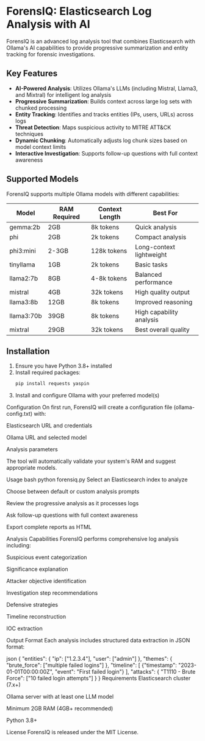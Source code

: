 # ForensIQ: Elasticsearch Log Analysis with AI

ForensIQ is an advanced log analysis tool that combines Elasticsearch with Ollama's AI capabilities to provide progressive summarization and entity tracking for forensic investigations.

## Key Features

- **AI-Powered Analysis**: Utilizes Ollama's LLMs (including Mistral, Llama3, and Mixtral) for intelligent log analysis
- **Progressive Summarization**: Builds context across large log sets with chunked processing
- **Entity Tracking**: Identifies and tracks entities (IPs, users, URLs) across logs
- **Threat Detection**: Maps suspicious activity to MITRE ATT&CK techniques
- **Dynamic Chunking**: Automatically adjusts log chunk sizes based on model context limits
- **Interactive Investigation**: Supports follow-up questions with full context awareness

## Supported Models

ForensIQ supports multiple Ollama models with different capabilities:

| Model        | RAM Required | Context Length | Best For                  |
|--------------|-------------|----------------|---------------------------|
| gemma:2b     | 2GB         | 8k tokens      | Quick analysis            |
| phi          | 2GB         | 2k tokens      | Compact analysis          |
| phi3:mini    | 2-3GB       | 128k tokens    | Long-context lightweight  |
| tinyllama    | 1GB         | 2k tokens      | Basic tasks               |
| llama2:7b    | 8GB         | 4-8k tokens    | Balanced performance      |
| mistral      | 4GB         | 32k tokens     | High quality output       |
| llama3:8b    | 12GB        | 8k tokens      | Improved reasoning        |
| llama3:70b   | 39GB        | 8k tokens      | High capability analysis  |
| mixtral      | 29GB        | 32k tokens     | Best overall quality      |

## Installation

1. Ensure you have Python 3.8+ installed
2. Install required packages:
   ```bash
   pip install requests yaspin
3. Install and configure Ollama with your preferred model(s)

Configuration
On first run, ForensIQ will create a configuration file (ollama-config.txt) with:

Elasticsearch URL and credentials

Ollama URL and selected model

Analysis parameters

The tool will automatically validate your system's RAM and suggest appropriate models.

Usage
bash
python forensiq.py
Select an Elasticsearch index to analyze

Choose between default or custom analysis prompts

Review the progressive analysis as it processes logs

Ask follow-up questions with full context awareness

Export complete reports as HTML

Analysis Capabilities
ForensIQ performs comprehensive log analysis including:

Suspicious event categorization

Significance explanation

Attacker objective identification

Investigation step recommendations

Defensive strategies

Timeline reconstruction

IOC extraction

Output Format
Each analysis includes structured data extraction in JSON format:

json
{
  "entities": {
    "ip": ["1.2.3.4"],
    "user": ["admin"]
  },
  "themes": {
    "brute_force": ["multiple failed logins"]
  },
  "timeline": [
    {"timestamp": "2023-01-01T00:00:00Z", "event": "First failed login"}
  ],
  "attacks": {
    "T1110 - Brute Force": ["10 failed login attempts"]
  }
}
Requirements
Elasticsearch cluster (7.x+)

Ollama server with at least one LLM model

Minimum 2GB RAM (4GB+ recommended)

Python 3.8+

License
ForensIQ is released under the MIT License.
